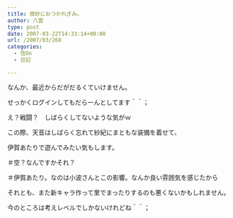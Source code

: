 ```yaml
---
title: 微妙におつかれぎみ。
author: 八雲
type: post
date: 2007-03-22T14:33:14+00:00
url: /2007/03/268
categories:
  - 信On
  - 日記

---
```

なんか、最近からだがだるくていけません。
  
せっかくログインしてもだらーんとしてます＾＾；

え？戦闘？　しばらくしてないような気がｗ

この際、天音はしばらく忘れて紗紀にまともな装備を着せて、
  
伊賀あたりで遊んでみたい気もします。
  
＃空？なんですかそれ？
  
＃伊賀あたり。なのは小波さんとこの影響。なんか良い雰囲気を感じたから

それとも、また新キャラ作って里でまったりするのも悪くないかもしれません。
  
今のところは考えレベルでしかないけれどね＾＾；